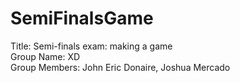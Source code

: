 # SemiFinalsGame

Title: Semi-finals exam: making a game <br>
Group Name: XD <br>
Group Members: John Eric Donaire, Joshua Mercado
